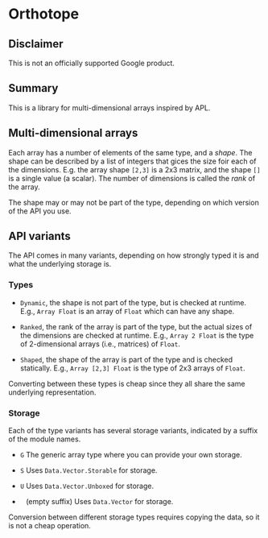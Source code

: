 # Orthotope

## Disclaimer

This is not an officially supported Google product.

## Summary

This is a library for multi-dimensional arrays inspired by APL.

## Multi-dimensional arrays

Each array has a number of elements of the same type, and a *shape*. The shape
can be described by a list of integers that gices the size foir each of the
dimensions. E.g. the array shape `[2,3]` is a 2x3 matrix, and the shape `[]` is
a single value (a scalar). The number of dimensions is called the *rank* of the
array.

The shape may or may not be part of the type, depending on which version of the
API you use.

## API variants

The API comes in many variants, depending on how strongly typed it is and what
the underlying storage is.

### Types

*   `Dynamic`, the shape is not part of the type, but is checked at runtime.
    E.g., `Array Float` is an array of `Float` which can have any shape.

*   `Ranked`, the rank of the array is part of the type, but the actual sizes of
    the dimensions are checked at runtime. E.g., `Array 2 Float` is the type of
    2-dimensional arrays (i.e., matrices) of `Float`.

*   `Shaped`, the shape of the array is part of the type and is checked
    statically. E.g., `Array [2,3] Float` is the type of 2x3 arrays of `Float`.

Converting between these types is cheap since they all share the same underlying
representation.

### Storage

Each of the type variants has several storage variants, indicated by a suffix of
the module names.

*   `G` The generic array type where you can provide your own storage.

*   `S` Uses `Data.Vector.Storable` for storage.

*   `U` Uses `Data.Vector.Unboxed` for storage.

*   ` ` (empty suffix) Uses `Data.Vector` for storage.

Conversion between different storage types requires copying the data, so it is
not a cheap operation.
